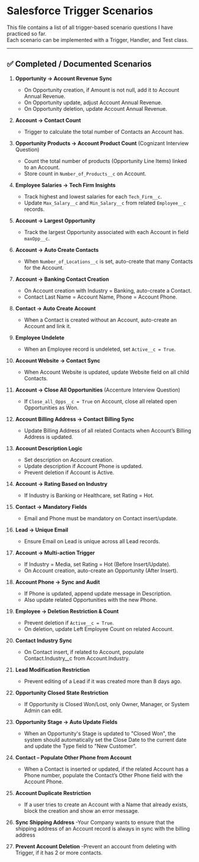 # Salesforce Trigger Scenarios

This file contains a list of all trigger-based scenario questions I have practiced so far.  
Each scenario can be implemented with a Trigger, Handler, and Test class.  

---

## ✅ Completed / Documented Scenarios

1. **Opportunity → Account Revenue Sync**  
   - On Opportunity creation, if Amount is not null, add it to Account Annual Revenue.  
   - On Opportunity update, adjust Account Annual Revenue.  
   - On Opportunity deletion, update Account Annual Revenue.  

2. **Account → Contact Count**  
   - Trigger to calculate the total number of Contacts an Account has.  

3. **Opportunity Products → Account Product Count** (Cognizant Interview Question)  
   - Count the total number of products (Opportunity Line Items) linked to an Account.  
   - Store count in `Number_of_Products__c` on Account.  

4. **Employee Salaries → Tech Firm Insights**  
   - Track highest and lowest salaries for each `Tech_Firm__c`.  
   - Update `Max_Salary__c` and `Min_Salary__c` from related `Employee__c` records.  

5. **Account → Largest Opportunity**  
   - Track the largest Opportunity associated with each Account in field `maxOpp__c`.  

6. **Account → Auto Create Contacts**  
   - When `Number_of_Locations__c` is set, auto-create that many Contacts for the Account.  

7. **Account → Banking Contact Creation**  
   - On Account creation with Industry = Banking, auto-create a Contact.  
   - Contact Last Name = Account Name, Phone = Account Phone.  

8. **Contact → Auto Create Account**  
   - When a Contact is created without an Account, auto-create an Account and link it.  

9. **Employee Undelete**  
   - When an Employee record is undeleted, set `Active__c = True`.  

10. **Account Website → Contact Sync**  
    - When Account Website is updated, update Website field on all child Contacts.  

11. **Account → Close All Opportunities** (Accenture Interview Question)  
    - If `Close_all_Opps__c = True` on Account, close all related open Opportunities as Won.  

12. **Account Billing Address → Contact Billing Sync**  
    - Update Billing Address of all related Contacts when Account’s Billing Address is updated.  

13. **Account Description Logic**  
    - Set description on Account creation.  
    - Update description if Account Phone is updated.  
    - Prevent deletion if Account is Active.  

14. **Account → Rating Based on Industry**  
    - If Industry is Banking or Healthcare, set Rating = Hot.  

15. **Contact → Mandatory Fields**  
    - Email and Phone must be mandatory on Contact insert/update.  

16. **Lead → Unique Email**  
    - Ensure Email on Lead is unique across all Lead records.  

17. **Account → Multi-action Trigger**  
    - If Industry = Media, set Rating = Hot (Before Insert/Update).  
    - On Account creation, auto-create an Opportunity (After Insert).  

18. **Account Phone → Sync and Audit**  
    - If Phone is updated, append update message in Description.  
    - Also update related Opportunities with the new Phone.  

19. **Employee → Deletion Restriction & Count**  
    - Prevent deletion if `Active__c = True`.  
    - On deletion, update Left Employee Count on related Account.  

20. **Contact Industry Sync**  
    - On Contact insert, if related to Account, populate Contact.Industry__c from Account.Industry.  

21. **Lead Modification Restriction**  
    - Prevent editing of a Lead if it was created more than 8 days ago.  

22. **Opportunity Closed State Restriction**  
    - If Opportunity is Closed Won/Lost, only Owner, Manager, or System Admin can edit.  

23. **Opportunity Stage → Auto Update Fields**  
	- When an Opportunity's Stage is updated to "Closed Won", the system should automatically set the Close Date to the current date and update the Type field to "New Customer".  
	
24. **Contact – Populate Other Phone from Account**
	- When a Contact is inserted or updated, if the related Account has a Phone number, populate the Contact’s Other Phone field with the Account Phone.
	
24. **Account Duplicate Restriction**
	- If a user tries to create an Account with a Name that already exists, block the creation and show an error message.
	
25. **Sync Shipping Address**
	-Your Company wants to ensure that the shipping address of an Account record is always in sync with the billing address
	
26. **Prevent Account Deletion**
	-Prevent an account from deleting with Trigger, if it has 2 or more contacts.